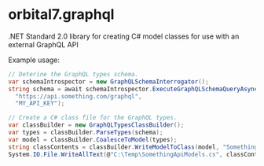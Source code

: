 # orbital7.graphql
.NET Standard 2.0 library for creating C# model classes for use with an external GraphQL API

Example usage:

```c#
// Deterine the GraphQL types schema.
var schemaIntrospector = new GraphQLSchemaInterrogator();
string schema = await schemaIntrospector.ExecuteGraphQLSchemaQueryAsync(
  "https://api.something.com/graphql",
  "MY_API_KEY");

// Create a C# class file for the GraphQL types.
var classBuilder = new GraphQLTypesClassBuilder();
var types = classBuilder.ParseTypes(schema);
var model = classBuilder.CoalesceToModel(types);
string classContents = classBuilder.WriteModelToClass(model, "Something.Api.Models");
System.IO.File.WriteAllText(@"C:\Temp\SomethingApiModels.cs", classContents);
```
